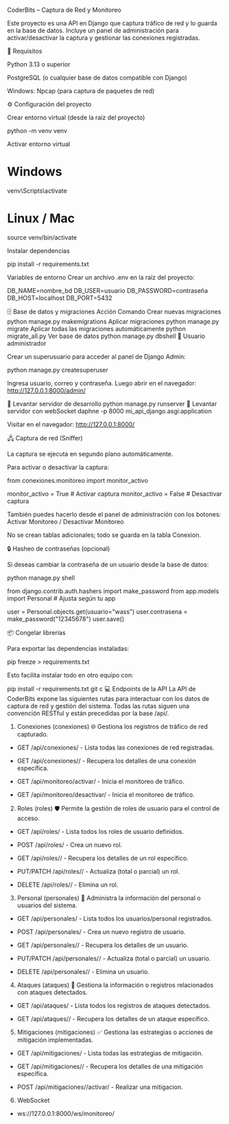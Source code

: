 CoderBits – Captura de Red y Monitoreo

Este proyecto es una API en Django que captura tráfico de red y lo guarda en la base de datos.
Incluye un panel de administración para activar/desactivar la captura y gestionar las conexiones registradas.

📌 Requisitos

Python 3.13 o superior

PostgreSQL (o cualquier base de datos compatible con Django)

Windows: Npcap
 (para captura de paquetes de red)

⚙️ Configuración del proyecto

Crear entorno virtual (desde la raíz del proyecto)

python -m venv venv


Activar entorno virtual

# Windows
venv\Scripts\activate

# Linux / Mac
source venv/bin/activate


Instalar dependencias

pip install -r requirements.txt


Variables de entorno
Crear un archivo .env en la raíz del proyecto:

DB_NAME=nombre_bd
DB_USER=usuario
DB_PASSWORD=contraseña
DB_HOST=localhost
DB_PORT=5432

🗄️ Base de datos y migraciones
Acción	Comando
Crear nuevas migraciones	python manage.py makemigrations
Aplicar migraciones	python manage.py migrate
Aplicar todas las migraciones automáticamente	python migrate_all.py
Ver base de datos	python manage.py dbshell
👤 Usuario administrador

Crear un superusuario para acceder al panel de Django Admin:

python manage.py createsuperuser


Ingresa usuario, correo y contraseña. Luego abrir en el navegador:
http://127.0.0.1:8000/admin/

🚀 Levantar servidor de desarrollo
python manage.py runserver
🚀 Levantar servidor con webSocket
daphne -p 8000 mi_api_django.asgi:application



Visitar en el navegador:
http://127.0.0.1:8000/

🖧 Captura de red (Sniffer)

La captura se ejecuta en segundo plano automáticamente.

Para activar o desactivar la captura:

from conexiones.monitoreo import monitor_activo

monitor_activo = True   # Activar captura
monitor_activo = False  # Desactivar captura


También puedes hacerlo desde el panel de administración con los botones:
Activar Monitoreo / Desactivar Monitoreo

No se crean tablas adicionales; todo se guarda en la tabla Conexion.

🔒 Hasheo de contraseñas (opcional)

Si deseas cambiar la contraseña de un usuario desde la base de datos:

python manage.py shell

from django.contrib.auth.hashers import make_password
from app.models import Personal  # Ajusta según tu app

user = Personal.objects.get(usuario="wass")
user.contrasena = make_password("12345678")
user.save()

📦 Congelar librerías

Para exportar las dependencias instaladas:

pip freeze > requirements.txt

Esto facilita instalar todo en otro equipo con:

pip install -r requirements.txt
git c
💻 Endpoints de la API
La API de CoderBits expone las siguientes rutas para interactuar con los datos de captura de red y gestión del sistema. Todas las rutas siguen una convención RESTful y están precedidas por la base /api/.

1. Conexiones (conexiones) 🌐
Gestiona los registros de tráfico de red capturado.

* GET /api/conexiones/ - Lista todas las conexiones de red registradas.

* GET /api/conexiones/<id>/ - Recupera los detalles de una conexión específica.

* GET /api/monitoreo/activar/ - Inicia el monitoreo de tráfico.

* GET /api/monitoreo/desactivar/ - Inicia el monitoreo de tráfico.

2. Roles (roles) 🛡️
Permite la gestión de roles de usuario para el control de acceso.

* GET /api/roles/ - Lista todos los roles de usuario definidos.

* POST /api/roles/ - Crea un nuevo rol.

* GET /api/roles/<id>/ - Recupera los detalles de un rol específico.

* PUT/PATCH /api/roles/<id>/ - Actualiza (total o parcial) un rol.

* DELETE /api/roles/<id>/ - Elimina un rol.

3. Personal (personales) 👤
Administra la información del personal o usuarios del sistema.

* GET /api/personales/ - Lista todos los usuarios/personal registrados.

* POST /api/personales/ - Crea un nuevo registro de usuario.

* GET /api/personales/<id>/ - Recupera los detalles de un usuario.

* PUT/PATCH /api/personales/<id>/ - Actualiza (total o parcial) un usuario.

* DELETE /api/personales/<id>/ - Elimina un usuario.

4. Ataques (ataques) 🚨
Gestiona la información o registros relacionados con ataques detectados.

* GET /api/ataques/ - Lista todos los registros de ataques detectados.

* GET /api/ataques/<id>/ - Recupera los detalles de un ataque específico.

5. Mitigaciones (mitigaciones) ✅
Gestiona las estrategias o acciones de mitigación implementadas.

* GET /api/mitigaciones/ - Lista todas las estrategias de mitigación.

* GET /api/mitigaciones/<id>/ - Recupera los detalles de una mitigación específica.

* POST /api/mitigaciones/<id>/activar/ - Realizar una mitigacion.

6. WebSocket

* ws://127.0.0.1:8000/ws/monitoreo/ 